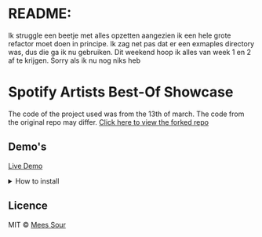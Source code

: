 # README:
Ik struggle een beetje met alles opzetten aangezien ik een hele grote refactor moet doen in principe. Ik zag net pas dat er een exmaples directory was, dus die ga ik nu gebruiken. Dit weekend hoop ik alles van week 1 en 2 af te krijgen. Sorry als ik nu nog niks heb

# Spotify Artists Best-Of Showcase

The code of the project used was from the 13th of march. The code from the original repo may differ. 
[Click here to view the forked repo](https://github.com/meessour/web-app-from-scratch-1920)

## Demo's

[Live Demo](https://meessour.github.io/progressive-web-apps-1920/)

<details>
<summary>How to install</summary>

**Step 1:** Clone project:
```git
git clone https://github.com/meessour/progressive-web-apps-1920.git
```

**Step 2:** CD to path of the project's root:
```git
cd C:/../..
```

**Step 3:** Install packages:
```git
npm install
```

**Step 4:** Start the server:
```git
npm start
```

**Step 5:** Navigate to: http://localhost:8080/
</details>

## Licence
MIT © [Mees Sour](https://github.com/meessour)
